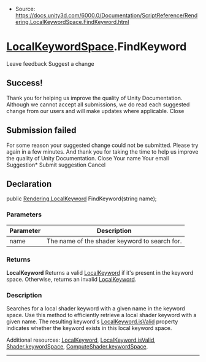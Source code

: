 * Source: https://docs.unity3d.com/6000.0/Documentation/ScriptReference/Rendering.LocalKeywordSpace.FindKeyword.html

#  [LocalKeywordSpace](https://docs.unity3d.com/6000.0/Documentation/ScriptReference/Rendering.LocalKeywordSpace.html).FindKeyword
Leave feedback
Suggest a change
## Success!
Thank you for helping us improve the quality of Unity Documentation. Although we cannot accept all submissions, we do read each suggested change from our users and will make updates where applicable.
Close
## Submission failed
For some reason your suggested change could not be submitted. Please <a>try again</a> in a few minutes. And thank you for taking the time to help us improve the quality of Unity Documentation.
Close
Your name Your email Suggestion* Submit suggestion
Cancel
## Declaration
public [Rendering.LocalKeyword](https://docs.unity3d.com/6000.0/Documentation/ScriptReference/Rendering.LocalKeyword.html) FindKeyword(string name); 
### Parameters
Parameter | Description  
---|---  
name | The name of the shader keyword to search for.  
### Returns
**LocalKeyword** Returns a valid [LocalKeyword](https://docs.unity3d.com/6000.0/Documentation/ScriptReference/Rendering.LocalKeyword.html) if it's present in the keyword space. Otherwise, returns an invalid [LocalKeyword](https://docs.unity3d.com/6000.0/Documentation/ScriptReference/Rendering.LocalKeyword.html). 
### Description
Searches for a local shader keyword with a given name in the keyword space.
Use this method to efficiently retrieve a local shader keyword with a given name. The resulting keyword's [LocalKeyword.isValid](https://docs.unity3d.com/6000.0/Documentation/ScriptReference/Rendering.LocalKeyword-isValid.html) property indicates whether the keyword exists in this local keyword space.  
  
Additional resources: [LocalKeyword](https://docs.unity3d.com/6000.0/Documentation/ScriptReference/Rendering.LocalKeyword.html), [LocalKeyword.isValid](https://docs.unity3d.com/6000.0/Documentation/ScriptReference/Rendering.LocalKeyword-isValid.html), [Shader.keywordSpace](https://docs.unity3d.com/6000.0/Documentation/ScriptReference/Shader-keywordSpace.html), [ComputeShader.keywordSpace](https://docs.unity3d.com/6000.0/Documentation/ScriptReference/ComputeShader-keywordSpace.html).
* * *
